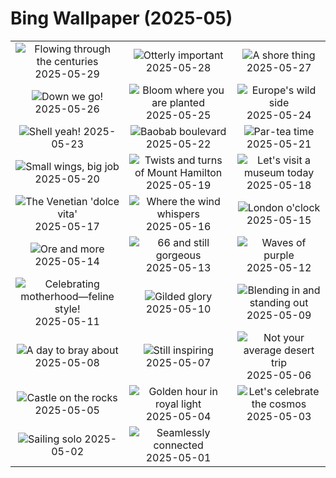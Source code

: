 # Bing Wallpaper (2025-05)

|  |  |  |
|:---:|:---:|:---:|
| ![](https://www.bing.com/th?id=OHR.MiravetSpain_EN-IN8368542648_400x240.jpg "Flowing through the centuries") 2025-05-29 | ![](https://www.bing.com/th?id=OHR.KelpOtter_EN-IN0989850469_400x240.jpg "Otterly important") 2025-05-28 | ![](https://www.bing.com/th?id=OHR.MonaValePool_EN-IN8062779367_400x240.jpg "A shore thing") 2025-05-27 |
| ![](https://www.bing.com/th?id=OHR.AgrasenKiBaoli_EN-IN6234444944_400x240.jpg "Down we go!") 2025-05-26 | ![](https://www.bing.com/th?id=OHR.ButchartFlowers_EN-IN7712993064_400x240.jpg "Bloom where you are planted") 2025-05-25 | ![](https://www.bing.com/th?id=OHR.JotunheimenPark_EN-IN7530347754_400x240.jpg "Europe's wild side") 2025-05-24 |
| ![](https://www.bing.com/th?id=OHR.ButterflyTurtle_EN-IN7378269591_400x240.jpg "Shell yeah!") 2025-05-23 | ![](https://www.bing.com/th?id=OHR.BaobabAvenue_EN-IN7222797871_400x240.jpg "Baobab boulevard") 2025-05-22 | ![](https://www.bing.com/th?id=OHR.SongyangTeaGarden_EN-IN6965632313_400x240.jpg "Par-tea time") 2025-05-21 |
| ![](https://www.bing.com/th?id=OHR.HoneyBeeLavender_EN-IN9271954892_400x240.jpg "Small wings, big job") 2025-05-20 | ![](https://www.bing.com/th?id=OHR.MountHamilton_EN-IN9057650660_400x240.jpg "Twists and turns of Mount Hamilton") 2025-05-19 | ![](https://www.bing.com/th?id=OHR.DufyRoom_EN-IN8856962782_400x240.jpg "Let's visit a museum today") 2025-05-18 |
| ![](https://www.bing.com/th?id=OHR.VeniceLagoon_EN-IN7231112177_400x240.jpg "The Venetian 'dolce vita'") 2025-05-17 | ![](https://www.bing.com/th?id=OHR.HawaMahalIN_EN-IN6116640436_400x240.jpg "Where the wind whispers") 2025-05-16 | ![](https://www.bing.com/th?id=OHR.LondonParliament_EN-IN4475440939_400x240.jpg "London o'clock") 2025-05-15 |
| ![](https://www.bing.com/th?id=OHR.SardiniaFlavia_EN-IN6165553665_400x240.jpg "Ore and more") 2025-05-14 | ![](https://www.bing.com/th?id=OHR.TorresChile_EN-IN5990989233_400x240.jpg "66 and still gorgeous") 2025-05-13 | ![](https://www.bing.com/th?id=OHR.IrisGarden_EN-IN5639971173_400x240.jpg "Waves of purple") 2025-05-12 |
| ![](https://www.bing.com/th?id=OHR.LeopardMother_EN-IN5457215640_400x240.jpg "Celebrating motherhood—feline style!") 2025-05-11 | ![](https://www.bing.com/th?id=OHR.MinnesotaRotunda_EN-IN5291862812_400x240.jpg "Gilded glory") 2025-05-10 | ![](https://www.bing.com/th?id=OHR.CuteChameleon_EN-IN3680584611_400x240.jpg "Blending in and standing out") 2025-05-09 |
| ![](https://www.bing.com/th?id=OHR.RhyoliteDonkeys_EN-IN2213858489_400x240.jpg "A day to bray about") 2025-05-08 | ![](https://www.bing.com/th?id=OHR.RabindraJayantiIN_EN-IN3289019397_400x240.jpg "Still inspiring") 2025-05-07 | ![](https://www.bing.com/th?id=OHR.FlyoverNamibia_EN-IN3642714628_400x240.jpg "Not your average desert trip") 2025-05-06 |
| ![](https://www.bing.com/th?id=OHR.DunluceIreland_EN-IN3454088296_400x240.jpg "Castle on the rocks") 2025-05-05 | ![](https://www.bing.com/th?id=OHR.MysorePalace_EN-IN3228585823_400x240.jpg "Golden hour in royal light") 2025-05-04 | ![](https://www.bing.com/th?id=OHR.ArchesGalaxy_EN-IN0648210386_400x240.jpg "Let's celebrate the cosmos") 2025-05-03 |
| ![](https://www.bing.com/th?id=OHR.BrazilHeron_EN-IN0370124301_400x240.jpg "Sailing solo") 2025-05-02 | ![](https://www.bing.com/th?id=OHR.SeaLink_EN-IN8546932125_400x240.jpg "Seamlessly connected") 2025-05-01 |  |
